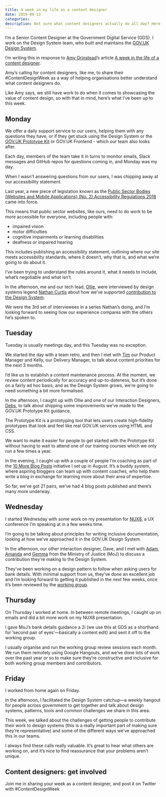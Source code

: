 ```yaml
---
title: A week in my life as a content designer
date: 2019-09-13
categories: 
description: Not sure what content designers actually do all day? Here's a rundown of what I've been up to this week.
---
```


I’m a Senior Content Designer at the Government Digital Service (GDS). I work on the Design System team, who built and maintains the [GOV.UK Design System](https://design-system.service.gov.uk/). 

I’m writing this in response to [Amy Grinstead](https://twitter.com/sliceofsunny)’s article [A week in the life of a content designer](https://medium.com/@sliceofsunny/a-week-in-the-life-of-a-content-designer-2943793b5e2c). 

Amy’s calling for content designers, like me, to share their #ContentDesignWeek as a way of helping organisations better understand what content designers do. 

Like Amy says, we still have work to do when it comes to showcasing the value of content design, so with that in mind, here’s what I’ve been up to this week. 

## Monday

We offer a daily support service to our users, helping them with any questions they have, or if they get stuck using the Design System or the [GOV.UK Prototype Kit](https://govuk-prototype-kit.herokuapp.com/docs) or GOV.UK Frontend - which our team also looks after. 

Each day, members of the team take it in turns to monitor emails, Slack messages and GitHub repos for questions coming in, and Monday was my day.

When I wasn’t answering questions from our users, I was chipping away at our accessibility statement. 

Last year, a new piece of legislation known as the [Public Sector Bodies (Websites and Mobile Applications) (No. 2) Accessibility Regulations 2018](https://www.gov.uk/guidance/accessibility-requirements-for-public-sector-websites-and-apps) came into force. 

This means that public sector websites, like ours, need to do work to be more accessible for everyone, including people with:

- impaired vision
- motor difficulties
- cognitive impairments or learning disabilities
- deafness or impaired hearing

This includes publishing an accessibility statement, outlining where our site meets accessibility standards, where it doesn’t, why that is, and what we’re going to do about it. 

I’ve been trying to understand the rules around it, what it needs to include, what’s negotiable and what isn’t. 

In the afternoon, me and our tech lead, [Ollie](https://twitter.com/36degrees), were interviewed by design systems legend [Nathan Curtis](https://twitter.com/nathanacurtis) about how we’ve supported [contribution to the Design System](https://designnotes.blog.gov.uk/2018/09/26/opening-up-the-gov-uk-design-system-for-contributions/). 

We were the 3rd set of interviewees in a series Nathan’s doing, and I’m looking forward to seeing how our experience compares with the others he’s spoken to. 

## Tuesday

Tuesday is usually meetings day, and this Tuesday was no exception. 

We started the day with a team retro, and then I met with [Tim](https://twitter.com/timpaul) our Product Manager and Kelly, our Delivery Manager, to talk about content priorities for the next 3 months. 

I’d like us to establish a content maintenance process. At the moment, we review content periodically for accuracy and up-to-dateness, but it’s done on a fairly ad hoc basis, and as the Design System grows, we’re going to need something a bit more formalised.

In the afternoon, I caught up with Ollie and one of our Interaction Designers, [Debs](https://twitter.com/firstname_debs), to talk about shipping some improvements we’ve made to the GOV.UK Prototype Kit guidance. 

The Prototype Kit is a prototyping tool that lets users create high-fidelity prototypes that look and feel like real GOV.UK services using HTML and CSS. 

We want to make it easier for people to get started with the Prototype Kit without having to wait to attend one of our training courses which we only run a few times a year. 

In the evening, I caught up with a couple of people I’m coaching as part of the [10 More Blog Posts](/articles/lets-write-more-blog-posts-an-experiment/) initiative I set up in August. It’s a buddy system, where aspiring bloggers can team up with content coaches, who help them write a blog in exchange for learning more about their area of expertise. 

So far, we’ve got 21 pairs, we’ve had 4 blog posts published and there’s many more underway. 

## Wednesday

I started Wednesday with some work on my presentation for [NUX8](https://2019.nuxconf.uk/), a UX conference I’m speaking at in a few weeks time.

I’m going to be talking about principles for writing inclusive documentation, looking at how we’ve approached it in the GOV.UK Design System. 

In the afternoon, our other interaction designer, Dave, and I met with [Adam](https://twitter.com/adambsilver), [Amanda](https://twitter.com/amanda_kerry) and [Gemma](https://twitter.com/GemmaHutley) from the Ministry of Justice (MoJ) to discuss a contribution they’re making to the Design System. 

They’ve been working on a design pattern to follow when asking users for bank details. With minimal support from us, they’ve done an excellent job and I’m looking forward to getting it published in the next few weeks, once it’s been reviewed by the [working group](https://design-system.service.gov.uk/community/design-system-working-group/).  

## Thursday

On Thursday I worked at home. In between remote meetings, I caught up on emails and did a bit more work on my NUX8 presentation.

I gave MoJ’s bank details guidance a 2i (we use this at GDS as a shorthand for ‘second pair of eyes’—basically a content edit) and sent it off to the working group.

I usually organise and run the working group review sessions each month. We run them remotely using Google Hangouts, and we’ve done lots of work over the past year or so to make sure they’re constructive and inclusive for both working group members and contributors. 

## Friday

I worked from home again on Friday. 

In the afternoon, I facilitated the Design System catchup—a weekly hangout for people across government to get together and talk about design systems, patterns, tools and common challenges we share in this area.

This week, we talked about the challenges of getting people to contribute their work to design systems (this is a really important part of making sure they’re representative) and some of the different ways we’ve approached this in our teams.

I always find these calls really valuable. It’s great to hear what others are working on, and it’s nice to find reassurance that your problems aren’t unique. 

## Content designers: get involved

Join me in sharing your week as a content designer, and post it on Twitter with #ContentDesignWeek
